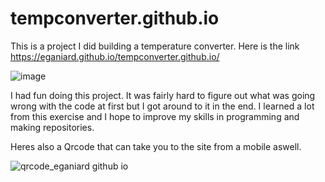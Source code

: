 # tempconverter.github.io

This is a project I did building a temperature converter. Here is the link https://eganiard.github.io/tempconverter.github.io/

![image](https://github.com/eganiard/tempconverter.github.io/assets/166179103/0cd1842d-5347-4367-b9b6-384a42614f57)

I had fun doing this project. It was fairly hard to figure out what was going wrong with the code at first but I got around to it in the end. I learned a lot from this exercise and I hope to improve my skills in programming and making repositories.

Heres also a Qrcode that can take you to the site from a mobile aswell. 

![qrcode_eganiard github io](https://github.com/eganiard/tempconverter.github.io/assets/166179103/1b1127a4-a4a5-4d5a-9ee1-dba1baf49640)
